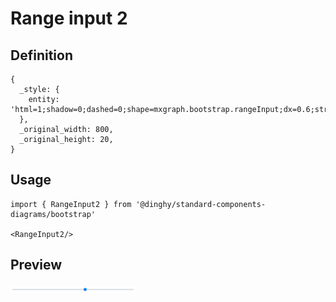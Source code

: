 # Range input 2

## Definition

```
{
  _style: { 
    entity: 'html=1;shadow=0;dashed=0;shape=mxgraph.bootstrap.rangeInput;dx=0.6;strokeColor=#0085FC;fillColor=#DEE2E6;fontColor=#777777;whiteSpace=wrap;align=left;verticalAlign=bottom;fontStyle=0;fontSize=14;labelPosition=center;verticalLabelPosition=top;',
  },
  _original_width: 800,
  _original_height: 20,
}
```

## Usage

```
import { RangeInput2 } from '@dinghy/standard-components-diagrams/bootstrap'

<RangeInput2/>
```

## Preview

<img src="./range-input-2.png" width="200"/>
